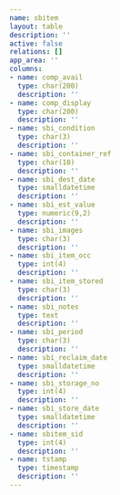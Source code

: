 ```yaml
---
name: sbitem
layout: table
description: ''
active: false
relations: []
app_area: ''
columns:
- name: comp_avail
  type: char(200)
  description: ''
- name: comp_display
  type: char(200)
  description: ''
- name: sbi_condition
  type: char(3)
  description: ''
- name: sbi_container_ref
  type: char(10)
  description: ''
- name: sbi_dest_date
  type: smalldatetime
  description: ''
- name: sbi_est_value
  type: numeric(9,2)
  description: ''
- name: sbi_images
  type: char(3)
  description: ''
- name: sbi_item_occ
  type: int(4)
  description: ''
- name: sbi_item_stored
  type: char(3)
  description: ''
- name: sbi_notes
  type: text
  description: ''
- name: sbi_period
  type: char(3)
  description: ''
- name: sbi_reclaim_date
  type: smalldatetime
  description: ''
- name: sbi_storage_no
  type: int(4)
  description: ''
- name: sbi_store_date
  type: smalldatetime
  description: ''
- name: sbitem_sid
  type: int(4)
  description: ''
- name: tstamp
  type: timestamp
  description: ''
---
```


